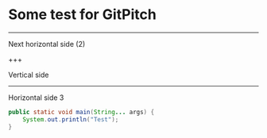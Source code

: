 # Some test for GitPitch

---

Next horizontal side (2)

+++

Vertical side

---

Horizontal side 3

```java
public static void main(String... args) {
    System.out.println("Test");
}
```

